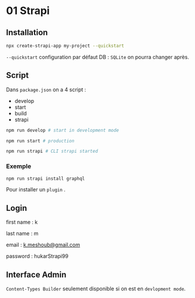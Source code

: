 # 01 Strapi

## Installation

```bash
npx create-strapi-app my-project --quickstart
```

`--quickstart` configuration par défaut DB : `SQLite` on pourra changer après.



## Script

Dans `package.json` on a 4 script :

- develop
- start
- build
- strapi

```bash
npm run develop # start in development mode
```

```bash
npm run start # production
```

```bash
npm run strapi # CLI strapi started
```



### Exemple

```bash
npm run strapi install graphql
```

Pour installer un `plugin` .



## Login

first name : k

last name : m

email : k.meshoub@gmail.com

password : hukarStrapi99



## Interface Admin

`Content-Types Builder` seulement disponible si on est en `devlopment mode`.